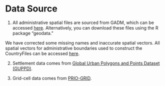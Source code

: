 
# Data Source

1. All administrative spatial files are sourced from GADM, which can be accessed [here](https://gadm.org/). Alternatively, you can download these files using the R package “geodata.”

We have corrected some missing names and inaccurate spatial vectors. All spatial vectors for administrative boundaries used to construct the CountryFiles can be accessed [here](https://www.dropbox.com/scl/fo/rxruup0zl37mvqajsdz1f/ABlv70ASzZRBf-HwBNTGxkw?rlkey=onsoeozu15jojyr6mv0elhkqs&dl=0).

2. Settlement data comes from [Global Urban Polygons and Points Dataset (GUPPD)](https://earthdata.nasa.gov/data/catalog/sedac-ciesin-sedac-uspat-guppd-v1-1.00). 

3. Grid-cell data comes from [PRIO-GRID](https://grid.prio.org/#/).